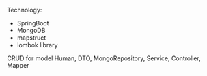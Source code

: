 Technology:
- SpringBoot
- MongoDB
- mapstruct
- lombok library

CRUD for model Human, DTO, MongoRepository, Service, Controller, Mapper
